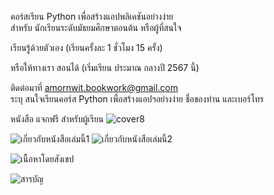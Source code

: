 คอร์สเรียน Python เพื่อสร้างแอปพลิเคชันอย่างง่าย  
สำหรับ นักเรียนระดับมัธยมศึกษาตอนต้น หรือผู้ที่สนใจ    

เรียนรู้ด้วยตัวเอง (เรียนครั้งละ 1 ชั่วโมง 15 ครั้ง)   

หรือให้ทางเรา สอนได้
(เริ่มเรียน ประมาณ กลางปี 2567 นี้)     
   
ติดต่อมาที่ amornwit.bookwork@gmail.com        
ระบุ สนใจเรียนคอร์ส Python เพื่อสร้างแอปฯอย่างง่าย ชื่อของท่าน และเบอร์โทร    
   

หนังสือ แจกฟรี สำหรับผู้เรียน
![cover8](https://github.com/prakayrat/PythonicAdventure/assets/51775195/e0af96a6-fbb7-4806-830a-5ad08d80755a)

![เกี่ยวกับหนังสือเล่มนี้1](https://github.com/prakayrat/PythonicAdventure/assets/51775195/6f31b416-8af1-4e74-9153-649d14b1f80c)
![เกี่ยวกับหนังสือเล่มนี้2](https://github.com/prakayrat/PythonicAdventure/assets/51775195/f52ad65c-a64b-44cb-8f12-63dfc2fea00f)

![เนื้อหาโดยสังเขป](https://github.com/prakayrat/PythonicAdventure/assets/51775195/d4db3b84-fbb7-48d6-9d1c-7fbb20b23fc4)

![สารบัญ](https://github.com/prakayrat/PythonicAdventure/assets/51775195/9d9dff51-24ca-414f-88b1-6a9c1b0521e7)
